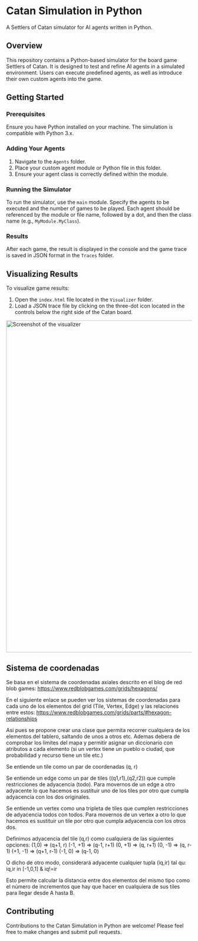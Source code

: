 # Catan Simulation in Python

A Settlers of Catan simulator for AI agents written in Python.

## Overview

This repository contains a Python-based simulator for the board game Settlers of Catan. It is designed to test and refine AI agents in a simulated environment. Users can execute predefined agents, as well as introduce their own custom agents into the game.

## Getting Started

### Prerequisites

Ensure you have Python installed on your machine. The simulation is compatible with Python 3.x.

### Adding Your Agents

1. Navigate to the `Agents` folder.
2. Place your custom agent module or Python file in this folder.
3. Ensure your agent class is correctly defined within the module.

### Running the Simulator

To run the simulator, use the `main` module. Specify the agents to be executed and the number of games to be played. Each agent should be referenced by the module or file name, followed by a dot, and then the class name (e.g., `MyModule.MyClass`).

### Results

After each game, the result is displayed in the console and the game trace is saved in JSON format in the `Traces` folder.

## Visualizing Results

To visualize game results:
1. Open the `index.html` file located in the `Visualizer` folder.
2. Load a JSON trace file by clicking on the three-dot icon located in the controls below the right side of the Catan board.

<img src="assets/visualizer_screenshot.png" width="900" alt="Screenshot of the visualizer">

## Sistema de coordenadas

Se basa en el sistema de coordenadas axiales descrito en el blog de red blob games: https://www.redblobgames.com/grids/hexagons/

En el siguiente enlace se pueden ver los sistemas de coordenadas para cada uno de los elementos del grid (Tile, Vertex, Edge) y las relaciones entre estos: https://www.redblobgames.com/grids/parts/#hexagon-relationships

Asi pues se propone crear una clase que permita recorrer cualquiera de los elementos del tablero, saltando de unos a otros etc. Ademas debera de comprobar los limites del mapa y permitir asignar un diccionario con atributos a cada elemento (si un vertex tiene un pueblo o ciudad, que probabilidad y recurso tiene un tile etc.)

Se entiende un tile como un par de coordenadas (q, r)

Se entiende un edge como un par de tiles ((q1,r1),(q2,r2)) que cumple restricciones de adyacencia (todo). Para movernos de un edge a otro adyacente lo que hacemos es sustituir uno de los tiles por otro que cumpla adyacencia con los dos originales.

Se entiende un vertex como una tripleta de tiles que cumplen restricciones de adyacencia todos con todos. Para movernos de un vertex a otro lo que hacemos es sustituir un tile por otro que cumpla adyacencia con los otros dos. 

Definimos adyacencia del tile (q,r) como cualquiera de las siguientes opciones:
    (1,0) => (q+1, r)
    (-1, +1) => (q-1, r+1)
    (0, +1) => (q, r+1)
    (0, -1) => (q, r-1)
    (+1, -1) => (q+1, r-1)
    (-1, 0) => (q-1, 0)

O dicho de otro modo, considerará adyacente cualquier tupla (iq,ir) tal qu: iq,ir in [-1,0,1] & iq!=ir

Esto permite calcular la distancia entre dos elementos del mismo tipo como el número de incrementos que hay que hacer en cualquiera de sus tiles para llegar desde A hasta B.

## Contributing

Contributions to the Catan Simulation in Python are welcome! Please feel free to make changes and submit pull requests.
